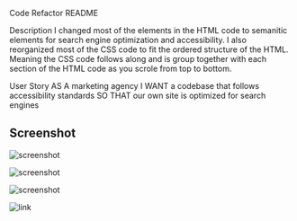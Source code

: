 Code Refactor README


Description 
I changed most of the elements in the HTML code to semanitic elements for search engine optimization and accessibility. I also reorganized most of the CSS code to fit the ordered structure of the HTML. Meaning the CSS code follows along and is group together with each section of the HTML code as you scrole from top to bottom.

User Story 
AS A marketing agency
I WANT a codebase that follows accessibility standards
SO THAT our own site is optimized for search engines

## Screenshot

![screenshot](assets/images/Horiseon-screenshot1)

![screenshot](assets/images/Horiseon-screenshot2)

![screenshot](assets/images/Horiseon-screenshot3)

![link]( )